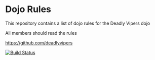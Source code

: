 Dojo Rules
==========

This repository contains a list of dojo rules for the Deadly Vipers dojo

All members should read the rules

https://github.com/deadlyvipers

[![Build Status](https://secure.travis-ci.org/rails/arel.svg?branch=master)](http://travis-ci.org/rails/arel)

